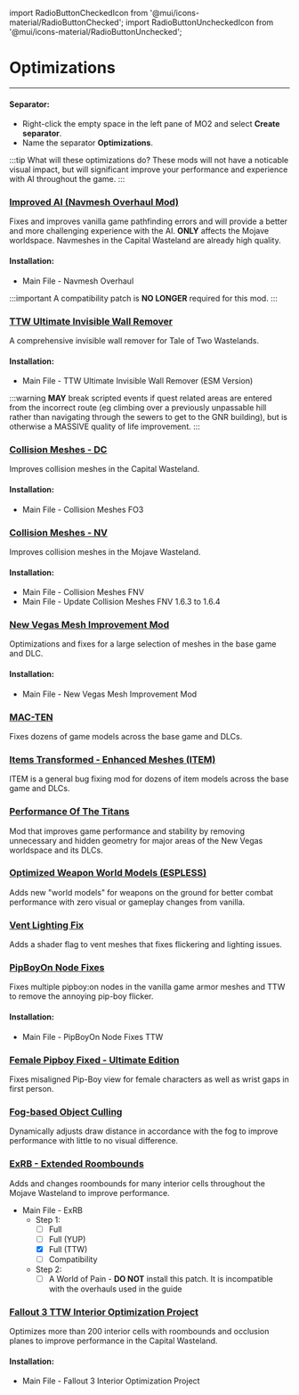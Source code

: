﻿import RadioButtonCheckedIcon from '@mui/icons-material/RadioButtonChecked';
import RadioButtonUncheckedIcon from '@mui/icons-material/RadioButtonUnchecked';

# Optimizations 

---

#### Separator:

- Right-click the empty space in the left pane of MO2 and select **Create separator**.
- Name the separator **Optimizations**.

:::tip What will these optimizations do?
These mods will not have a noticable visual impact, but will significant improve your performance and experience with AI throughout the game.
:::

### [Improved AI (Navmesh Overhaul Mod)](https://www.nexusmods.com/newvegas/mods/81003)

Fixes and improves vanilla game pathfinding errors and will provide a better and more challenging experience with the AI. **ONLY** affects the Mojave worldspace. Navmeshes in the Capital Wasteland are already high quality.

#### Installation:

- Main File - Navmesh Overhaul

:::important
A compatibility patch is **NO LONGER** required for this mod.
:::

### [TTW Ultimate Invisible Wall Remover](https://www.nexusmods.com/newvegas/mods/77975)

A comprehensive invisible wall remover for Tale of Two Wastelands.

#### Installation:

- Main File - TTW Ultimate Invisible Wall Remover (ESM Version)

:::warning
**MAY** break scripted events if quest related areas are entered from the incorrect route (eg climbing over a previously unpassable hill rather than navigating through the sewers to get to the GNR building), but is otherwise a MASSIVE quality of life improvement.
:::

### [Collision Meshes - DC](https://www.nexusmods.com/fallout3/mods/21946)

Improves collision meshes in the Capital Wasteland.

#### Installation:

- Main File - Collision Meshes FO3

### [Collision Meshes - NV](https://www.nexusmods.com/newvegas/mods/59149)

Improves collision meshes in the Mojave Wasteland.

#### Installation:

- Main File - Collision Meshes FNV
- Main File - Update Collision Meshes FNV 1.6.3 to 1.6.4

### [New Vegas Mesh Improvement Mod](https://www.nexusmods.com/newvegas/mods/74295)

Optimizations and fixes for a large selection of meshes in the base game and DLC.

#### Installation:

- Main File - New Vegas Mesh Improvement Mod

### [MAC-TEN](https://www.nexusmods.com/newvegas/mods/83815)

Fixes dozens of game models across the base game and DLCs.

### [Items Transformed - Enhanced Meshes (ITEM)](https://www.nexusmods.com/newvegas/mods/85622)

ITEM is a general bug fixing mod for dozens of item models across the base game and DLCs.

### [Performance Of The Titans](https://www.nexusmods.com/newvegas/mods/89069)

Mod that improves game performance and stability by removing unnecessary and hidden geometry for major areas of the New Vegas worldspace and its DLCs.

### [Optimized Weapon World Models (ESPLESS)](https://www.nexusmods.com/newvegas/mods/88611)

Adds new "world models" for weapons on the ground for better combat performance with zero visual or gameplay changes from vanilla.

### [Vent Lighting Fix](https://www.nexusmods.com/newvegas/mods/83051)

Adds a shader flag to vent meshes that fixes flickering and lighting issues.

### [PipBoyOn Node Fixes](https://www.nexusmods.com/newvegas/mods/81775)

Fixes multiple pipboy:on nodes in the vanilla game armor meshes and TTW to remove the annoying pip-boy flicker.

#### Installation:

- Main File - PipBoyOn Node Fixes TTW

### [Female Pipboy Fixed - Ultimate Edition](https://www.nexusmods.com/newvegas/mods/87642)

Fixes misaligned Pip-Boy view for female characters as well as wrist gaps in first person.

### [Fog-based Object Culling](https://www.nexusmods.com/newvegas/mods/79516)

Dynamically adjusts draw distance in accordance with the fog to improve performance with little to no visual difference.

### [ExRB - Extended Roombounds](https://www.nexusmods.com/newvegas/mods/71501)

Adds and changes roombounds for many interior cells throughout the Mojave Wasteland to improve performance.

- Main File - ExRB
  - Step 1:
    - [ ] Full
    - [ ] Full (YUP)
    - [x] Full (TTW)
    - [ ] Compatibility
  - Step 2:
    - [ ] A World of Pain - **DO NOT** install this patch. It is incompatible with the overhauls used in the guide

### [Fallout 3 TTW Interior Optimization Project](https://www.nexusmods.com/newvegas/mods/85909)

Optimizes more than 200 interior cells with roombounds and occlusion planes to improve performance in the Capital Wasteland.

#### Installation:

- Main File - Fallout 3 Interior Optimization Project
